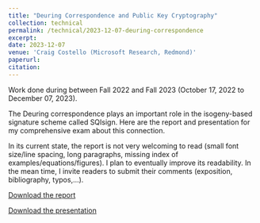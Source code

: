 ```yaml
---
title: "Deuring Correspondence and Public Key Cryptography"
collection: technical
permalink: /technical/2023-12-07-deuring-correspondence
excerpt:
date: 2023-12-07
venue: 'Craig Costello (Microsoft Research, Redmond)'
paperurl: 
citation: 
---
```

Work done during between Fall 2022 and Fall 2023 (October 17, 2022 to December 07, 2023).

The Deuring correspondence plays an important role in the isogeny-based signature scheme called SQIsign. Here are the report and presentation for my comprehensive exam about this connection. 

In its current state, the report is not very welcoming to read (small font size/line spacing, long paragraphs, missing index of examples/equations/figures). I plan to eventually improve its readability. In the mean time, I invite readers to submit their comments (exposition, bibliography, typos,...).

[Download the report](http://gkorpal.github.io/files/gaurish_comp_written.pdf)

[Download the presentation](http://gkorpal.github.io/files/gaurish_comp_oral.pdf)
